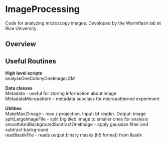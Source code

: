 # ImageProcessing
Code for analyzing microscopy images. Developed by the Warmflash lab at Rice University

## Overview


## Useful Routines
**High level scripts**   
analyseOneColonyOneImageLSM   

**Data classes**  
Metadata - useful for storing information about image   
MetadataMicropattern - metadata subclass for micropatterned experiment

**Utilities**   
MakeMaxZImage - max z projection. Input: bf reader. Output: image  
splitLargeImageFile - split big tiled image to smaller ones for analysis   
smoothAndBackgroundSubtractOneImage - apply gaussian filter and subtract background    
readIlastikFile - reads output binary masks (h5 format) from Ilastik


